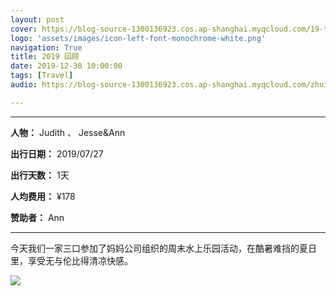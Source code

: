 ```yaml
---
layout: post
cover: https://blog-source-1300136923.cos.ap-shanghai.myqcloud.com/19-this-year-vlog/cover-this-year-2019.jpg
logo: 'assets/images/icon-left-font-monochrome-white.png'
navigation: True
title: 2019 回顾
date: 2019-12-30 10:00:00
tags: [Travel]
audio: https://blog-source-1300136923.cos.ap-shanghai.myqcloud.com/zhui-guang-zhe-cut.mp

---
```


------

**人物：** Judith 、 Jesse&Ann

**出行日期：** 2019/07/27

**出行天数：** 1天

**人均费用：** ¥178

**赞助者：** Ann

------

​		今天我们一家三口参加了妈妈公司组织的周末水上乐园活动，在酷暑难挡的夏日里，享受无与伦比得清凉快感。

![](https://blog-source-1300136923.cos.ap-shanghai.myqcloud.com/18-maya/IMG_9797.jpg)

​	
